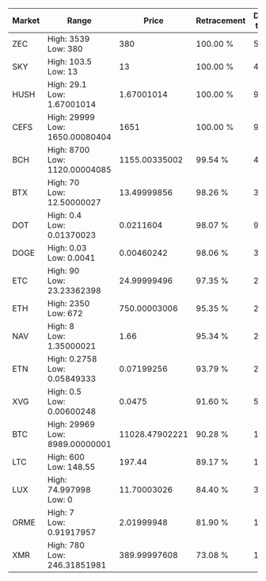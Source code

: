| Market | Range | Price| Retracement | Doubles to 50% |
| --- | --- | --- | --- | --- |
| ZEC | High: 3539<br />Low: 380 | 380 | 100.00 % | 5.16 |
| SKY | High: 103.5<br />Low: 13 | 13 | 100.00 % | 4.48 |
| HUSH | High: 29.1<br />Low: 1.67001014 | 1.67001014 | 100.00 % | 9.21 |
| CEFS | High: 29999<br />Low: 1650.00080404 | 1651 | 100.00 % | 9.58 |
| BCH | High: 8700<br />Low: 1120.00004085 | 1155.00335002 | 99.54 % | 4.25 |
| BTX | High: 70<br />Low: 12.50000027 | 13.49999856 | 98.26 % | 3.06 |
| DOT | High: 0.4<br />Low: 0.01370023 | 0.0211604 | 98.07 % | 9.78 |
| DOGE | High: 0.03<br />Low: 0.0041 | 0.00460242 | 98.06 % | 3.70 |
| ETC | High: 90<br />Low: 23.23362398 | 24.99999496 | 97.35 % | 2.26 |
| ETH | High: 2350<br />Low: 672 | 750.00003006 | 95.35 % | 2.01 |
| NAV | High: 8<br />Low: 1.35000021 | 1.66 | 95.34 % | 2.82 |
| ETN | High: 0.2758<br />Low: 0.05849333 | 0.07199256 | 93.79 % | 2.32 |
| XVG | High: 0.5<br />Low: 0.00600248 | 0.0475 | 91.60 % | 5.33 |
| BTC | High: 29969<br />Low: 8989.00000001 | 11028.47902221 | 90.28 % | 1.77 |
| LTC | High: 600<br />Low: 148.55 | 197.44 | 89.17 % | 1.90 |
| LUX | High: 74.997998<br />Low: 0 | 11.70003026 | 84.40 % | 3.21 |
| ORME | High: 7<br />Low: 0.91917957 | 2.01999948 | 81.90 % | 1.96 |
| XMR | High: 780<br />Low: 246.31851981 | 389.99997608 | 73.08 % | 1.32 |
